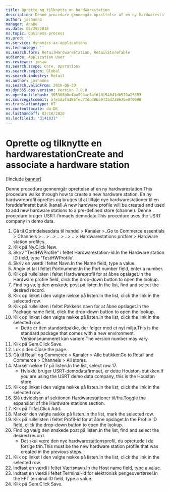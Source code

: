```yaml
---
title: Oprette og tilknytte en hardwarestation
description: Denne procedure gennemgår oprettelse af en ny hardwarestation.
author: jashanno
manager: AnnBe
ms.date: 08/29/2018
ms.topic: business-process
ms.prod: ''
ms.service: dynamics-ax-applications
ms.technology: ''
ms.search.form: RetailHardwareStation, RetailStoreTable
audience: Application User
ms.reviewer: josaw
ms.search.scope: Core, Operations
ms.search.region: Global
ms.search.industry: Retail
ms.author: jashanno
ms.search.validFrom: 2016-06-30
ms.dyn365.ops.version: Version 7.0.0
ms.openlocfilehash: 305308b0e4ba99aae4bf6f8f94041db570a25893
ms.sourcegitcommit: 57e1dafa186fec77ddd8ba9425d238e36e0f0998
ms.translationtype: HT
ms.contentlocale: da-DK
ms.lasthandoff: 03/18/2020
ms.locfileid: "3141031"
---
```

# <a name="create-and-associate-a-hardware-station"></a><span data-ttu-id="30819-103">Oprette og tilknytte en hardwarestation</span><span class="sxs-lookup"><span data-stu-id="30819-103">Create and associate a hardware station</span></span>

[!include [banner](../includes/banner.md)]

<span data-ttu-id="30819-104">Denne procedure gennemgår oprettelse af en ny hardwarestation.</span><span class="sxs-lookup"><span data-stu-id="30819-104">This procedure walks through how to create a new hardware station.</span></span> <span data-ttu-id="30819-105">En ny hardwareprofil oprettes og bruges til at tilføje nye hardwarestationer til en foruddefineret butik (kanal).</span><span class="sxs-lookup"><span data-stu-id="30819-105">A new hardware profile will be created and used to add new hardware stations to a pre-defined store (channel).</span></span> <span data-ttu-id="30819-106">Denne procedure bruger USRT-firmaets demodata.</span><span class="sxs-lookup"><span data-stu-id="30819-106">This procedure uses the USRT company in demo data.</span></span>

1. <span data-ttu-id="30819-107">Gå til Oprindelsesdata til handel > Kanaler >..</span><span class="sxs-lookup"><span data-stu-id="30819-107">Go to Commerce essentials > Channels > ..</span></span> <span data-ttu-id="30819-108">> ..</span><span class="sxs-lookup"><span data-stu-id="30819-108">> ..</span></span> <span data-ttu-id="30819-109">> ..</span><span class="sxs-lookup"><span data-stu-id="30819-109">> ..</span></span> <span data-ttu-id="30819-110">> Hardwarestations profiler.</span><span class="sxs-lookup"><span data-stu-id="30819-110">> Hardware station profiles.</span></span>
2. <span data-ttu-id="30819-111">Klik på Ny.</span><span class="sxs-lookup"><span data-stu-id="30819-111">Click New.</span></span>
3. <span data-ttu-id="30819-112">Skriv "TestHWProfile" i feltet Hardwarestation-id.</span><span class="sxs-lookup"><span data-stu-id="30819-112">In the Hardware station ID field, type 'TestHWProfile'.</span></span>
4. <span data-ttu-id="30819-113">Skriv en værdi i feltet Navn.</span><span class="sxs-lookup"><span data-stu-id="30819-113">In the Name field, type a value.</span></span>
5. <span data-ttu-id="30819-114">Angiv et tal i feltet Portnummer.</span><span class="sxs-lookup"><span data-stu-id="30819-114">In the Port number field, enter a number.</span></span>
6. <span data-ttu-id="30819-115">Klik på rullelisten i feltet Hardwareprofil for at åbne opslaget.</span><span class="sxs-lookup"><span data-stu-id="30819-115">In the Hardware profile field, click the drop-down button to open the lookup.</span></span>
7. <span data-ttu-id="30819-116">Find og vælg den ønskede post på listen.</span><span class="sxs-lookup"><span data-stu-id="30819-116">In the list, find and select the desired record.</span></span>
8. <span data-ttu-id="30819-117">Klik op linket i den valgte række på listen.</span><span class="sxs-lookup"><span data-stu-id="30819-117">In the list, click the link in the selected row.</span></span>
9. <span data-ttu-id="30819-118">Klik på rullelisten i feltet Pakkens navn for at åbne opslaget.</span><span class="sxs-lookup"><span data-stu-id="30819-118">In the Package name field, click the drop-down button to open the lookup.</span></span>
10. <span data-ttu-id="30819-119">Klik op linket i den valgte række på listen.</span><span class="sxs-lookup"><span data-stu-id="30819-119">In the list, click the link in the selected row.</span></span>
    * <span data-ttu-id="30819-120">Dette er den standardpakke, der følger med et nyt miljø.</span><span class="sxs-lookup"><span data-stu-id="30819-120">This is the standard package that comes with a new environment.</span></span> <span data-ttu-id="30819-121">Versionsnummeret kan variere.</span><span class="sxs-lookup"><span data-stu-id="30819-121">The version number may vary.</span></span>  
11. <span data-ttu-id="30819-122">Klik på Gem.</span><span class="sxs-lookup"><span data-stu-id="30819-122">Click Save.</span></span>
12. <span data-ttu-id="30819-123">Luk siden.</span><span class="sxs-lookup"><span data-stu-id="30819-123">Close the page.</span></span>
13. <span data-ttu-id="30819-124">Gå til Retail og Commerce > Kanaler > Alle butikker.</span><span class="sxs-lookup"><span data-stu-id="30819-124">Go to Retail and Commerce > Channels > All stores.</span></span>
14. <span data-ttu-id="30819-125">Markér række 17 på listen.</span><span class="sxs-lookup"><span data-stu-id="30819-125">In the list, select row 17.</span></span>
    * <span data-ttu-id="30819-126">Hvis du bruger USRT-demodatafirmaet, er dette Houston-butikken.</span><span class="sxs-lookup"><span data-stu-id="30819-126">If you are using the USRT demo data company, this is the Houston store.</span></span>  
15. <span data-ttu-id="30819-127">Klik op linket i den valgte række på listen.</span><span class="sxs-lookup"><span data-stu-id="30819-127">In the list, click the link in the selected row.</span></span>
16. <span data-ttu-id="30819-128">Slå udvidelsen af sektionen Hardwarestationer til/fra.</span><span class="sxs-lookup"><span data-stu-id="30819-128">Toggle the expansion of the Hardware stations section.</span></span>
17. <span data-ttu-id="30819-129">Klik på Tilføj.</span><span class="sxs-lookup"><span data-stu-id="30819-129">Click Add.</span></span>
18. <span data-ttu-id="30819-130">Markér den valgte række på listen.</span><span class="sxs-lookup"><span data-stu-id="30819-130">In the list, mark the selected row.</span></span>
19. <span data-ttu-id="30819-131">Klik på rullelisten i feltet Profil-id for at åbne opslaget.</span><span class="sxs-lookup"><span data-stu-id="30819-131">In the Profile ID field, click the drop-down button to open the lookup.</span></span>
20. <span data-ttu-id="30819-132">Find og vælg den ønskede post på listen.</span><span class="sxs-lookup"><span data-stu-id="30819-132">In the list, find and select the desired record.</span></span>
    * <span data-ttu-id="30819-133">Det skal være den nye hardwarestationsprofil, du oprettede i de forrige trin.</span><span class="sxs-lookup"><span data-stu-id="30819-133">This must be the new hardware station profile that was created in the previous steps.</span></span>  
21. <span data-ttu-id="30819-134">Klik op linket i den valgte række på listen.</span><span class="sxs-lookup"><span data-stu-id="30819-134">In the list, click the link in the selected row.</span></span>
22. <span data-ttu-id="30819-135">Indtast en værdi i feltet Værtsnavn.</span><span class="sxs-lookup"><span data-stu-id="30819-135">In the Host name field, type a value.</span></span>
23. <span data-ttu-id="30819-136">Indtast en værdi i feltet Terminal-id for elektronisk pengeoverførsel.</span><span class="sxs-lookup"><span data-stu-id="30819-136">In the EFT terminal ID field, type a value.</span></span>
24. <span data-ttu-id="30819-137">Klik på Gem.</span><span class="sxs-lookup"><span data-stu-id="30819-137">Click Save.</span></span>

